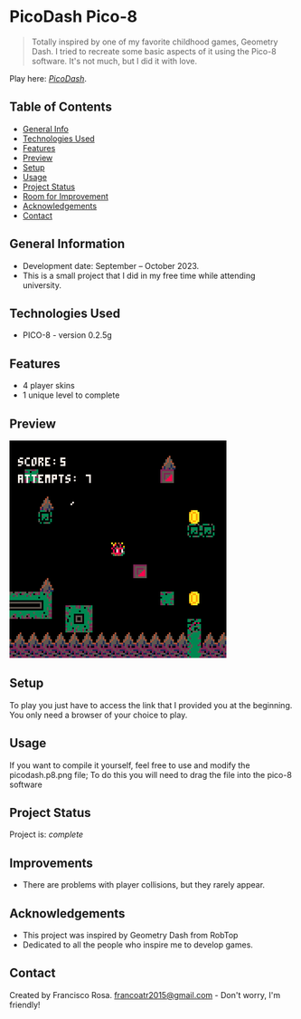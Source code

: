 # PicoDash Pico-8
> Totally inspired by one of my favorite childhood games, Geometry Dash. I tried to recreate some basic aspects of it using the Pico-8 software. It's not much, but I did it with love.

Play here: [_PicoDash_](https://frankoatr.github.io/PicoDash-Pico-8/).

## Table of Contents
* [General Info](#general-information)
* [Technologies Used](#technologies-used)
* [Features](#features)
* [Preview](#preview)
* [Setup](#setup)
* [Usage](#usage)
* [Project Status](#project-status)
* [Room for Improvement](#room-for-improvement)
* [Acknowledgements](#acknowledgements)
* [Contact](#contact)


## General Information
- Development date: September – October 2023.
- This is a small project that I did in my free time while attending university.


## Technologies Used
- PICO-8 - version 0.2.5g


## Features
- 4 player skins
- 1 unique level to complete


## Preview
![Preview](./img/preview.gif)


## Setup
To play you just have to access the link that I provided you at the beginning.
You only need a browser of your choice to play.


## Usage
If you want to compile it yourself, feel free to use and modify the picodash.p8.png file; To do this you will need to drag the file into the pico-8 software


## Project Status
Project is: _complete_


## Improvements
- There are problems with player collisions, but they rarely appear.


## Acknowledgements
- This project was inspired by Geometry Dash from RobTop
- Dedicated to all the people who inspire me to develop games.

## Contact
Created by Francisco Rosa.
<a href="mailto:francoatr2015@gmail.com">francoatr2015@gmail.com</a> - Don't worry, I'm friendly!
